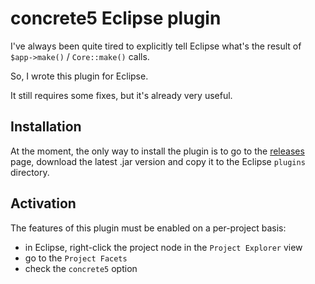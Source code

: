 # concrete5 Eclipse plugin

I've always been quite tired to explicitly tell Eclipse what's the result of `$app->make()` / `Core::make()` calls.

So, I wrote this plugin for Eclipse.

It still requires some fixes, but it's already very useful.

## Installation

At the moment, the only way to install the plugin is to go to the [releases](https://github.com/mlocati/concrete5-eclipse-plugin/releases) page, download the latest .jar version and copy it to the Eclipse `plugins` directory.

## Activation

The features of this plugin must be enabled on a per-project basis:
- in Eclipse, right-click the project node in the `Project Explorer` view
- go to the `Project Facets`
- check the `concrete5` option
